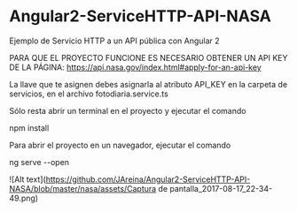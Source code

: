 # Angular2-ServiceHTTP-API-NASA
Ejemplo de Servicio HTTP  a un API pública con Angular 2


PARA QUE EL PROYECTO FUNCIONE ES NECESARIO OBTENER UN API KEY DE LA PÁGINA:
https://api.nasa.gov/index.html#apply-for-an-api-key


La llave que te asignen debes asignarla al atributo API_KEY 
en la carpeta de servicios, en el archivo fotodiaria.service.ts


Sólo resta abrir un terminal en el proyecto y ejecutar el comando 

npm install

Para abrir el proyecto en un navegador, ejecutar el comando

ng serve --open


![Alt text](https://github.com/JAreina/Angular2-ServiceHTTP-API-NASA/blob/master/nasa/assets/Captura de pantalla_2017-08-17_22-34-49.png)


